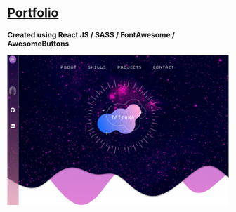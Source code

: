 # [Portfolio](https://www.tatyananovell.com)
### Created using React JS / SASS / FontAwesome / AwesomeButtons 

<img src="https://github.com/taty2010/markdown-img/blob/master/Tatyana%20Novell%20-%20Google%20Chrome%204_2_2020%2012_00_39%20PM%20(2).png"
     alt="Portfolio Header"
     style="float: left; margin-right: 5px;" />



 
     
